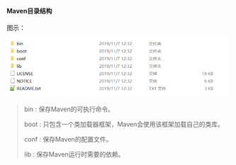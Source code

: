 #### Maven目录结构

图示：

![](img/Maven目录结构1.png)

> bin : 保存Maven的可执行命令。
>
> boot : 只包含一个类加载器框架，Maven会使用该框架加载自己的类库。
>
> conf : 保存Maven的配置文件。
>
> lib : 保存Maven运行时需要的依赖。

